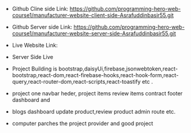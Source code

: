 * Github Cline side Link: https://github.com/programming-hero-web-course1/manufacturer-website-client-side-Asrafuddinbasir55.git

* Github Server side Link: https://github.com/programming-hero-web-course1/manufacturer-website-server-side-Asrafuddinbasir55.git

* Live Website Link: 

* Server Side Live 


* Project Building is bootstrap,daisyUi,firebase,jsonwebtoken,react-bootstrap,react-dom,react-firebase-hooks,react-hook-form,react-query,react-router-dom,react-scripts,react-toastify etc .

* project one navbar heder, project items review items contract footer dashboard and 
* blogs dashboard update product,review product admin route etc.
* computer parches the project provider and good project   
 